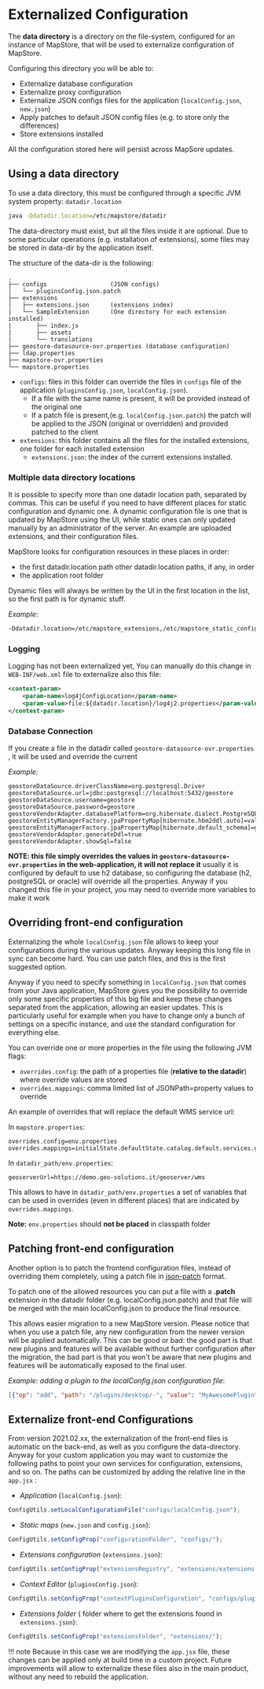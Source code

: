 # Externalized Configuration

The **data directory** is a directory on the file-system, configured for an instance of MapStore, that will be used to externalize configuration of MapStore.

Configuring this directory you will be able to:

- Externalize database configuration
- Externalize proxy configuration
- Externalize JSON configs files for the application (`localConfig.json`, `new.json`)
- Apply patches to default JSON config files (e.g. to store only the differences)
- Store extensions installed

All the configuration stored here will persist across MapSore updates.

## Using a data directory

To use a data directory, this must be configured through a specific JVM system property: `datadir.location`

```sh
java -Ddatadir.location=/etc/mapstore/datadir
```

The data-directory must exist, but all the files inside it are optional. Due to some particular operations (e.g. installation of extensions), some files may be stored in data-dir by the application itself.

The structure of the data-dir is the following:

```text
.
├── configs                  (JSON configs)
│   └── pluginsConfig.json.patch
├── extensions
│   ├── extensions.json      (extensions index)
|   └── SampleExtension      (One directory for each extension installed)
|       ├── index.js
|       ├── assets
|       └── translations
├── geostore-datasource-ovr.properties (database configuration)
├── ldap.properties
├── mapstore-ovr.properties
└── mapstore.properties

```

- `configs`: files in this folder can override the files in `configs` file of the application (`pluginsConfig.json`, `localConfig.json`).
  - If a file with the same name is present, it will be provided instead of the original one
  - If a patch file is present,(e.g. `localConfig.json.patch`) the patch will be applied to the JSON (original or overridden) and provided patched to the client
- `extensions`: this folder contains all the files for the installed extensions, one folder for each installed extension
  - `extensions.json`: the index of the current extensions installed.

### Multiple data directory locations

It is possible to specify more than one datadir location path, separated by commas. This can be useful if you
need to have different places for static configuration and dynamic one.
A dynamic configuration file is one that is updated by MapStore using the UI, while static ones can only updated manually
by an administrator of the server. An example are uploaded extensions, and their configuration files.

MapStore looks for configuration resources in these places in order:

- the first datadir.location path
 other datadir.location paths, if any, in order
- the application root folder

Dynamic files will always be written by the UI in the first location in the list, so the first path is for dynamic stuff.

*Example*:

```sh
-Ddatadir.location=/etc/mapstore_extensions,/etc/mapstore_static_config
```

### Logging

Logging has not been externalized yet, You can manually do this change in `WEB-INF/web.xml` file to externalize also this file:

```xml
<context-param>
    <param-name>log4jConfigLocation</param-name>
    <param-value>file:${datadir.location}/log4j2.properties</param-value>
</context-param>
```

### Database Connection

If you create a file in the datadir called `geostore-datasource-ovr.properties` , it will be used and override the current

*Example:*

```properties
geostoreDataSource.driverClassName=org.postgresql.Driver
geostoreDataSource.url=jdbc:postgresql://localhost:5432/geostore
geostoreDataSource.username=geostore
geostoreDataSource.password=geostore
geostoreVendorAdapter.databasePlatform=org.hibernate.dialect.PostgreSQLDialect
geostoreEntityManagerFactory.jpaPropertyMap[hibernate.hbm2ddl.auto]=validate
geostoreEntityManagerFactory.jpaPropertyMap[hibernate.default_schema]=geostore
geostoreVendorAdapter.generateDdl=true
geostoreVendorAdapter.showSql=false
```

**NOTE: this file simply overrides the values in `geostore-datasource-ovr.properties` in the web-application, it will not replace it** usually it is configured by default to use h2 database, so configuring the database (h2, postgreSQL or oracle) will override all the properties. Anyway if you changed this file in your project, you may need to override more variables to make it work

## Overriding front-end configuration

Externalizing the whole `localConfig.json` file allows to keep your configurations during the various updates. Anyway keeping this long file in sync can become hard.
You can use patch files, and this is the first suggested option.

Anyway if you need to specify something in `localConfig.json` that comes from your Java application, MapStore gives you the possibility to override only some specific properties of this big file and keep these changes separated from the application,
allowing an easier updates.
This is particularly useful for example when you have to change only a bunch of settings on a specific instance, and use the standard configuration for everything else.

You can override one or more properties in the file using the following JVM flags:

- `overrides.config`: the path of a properties file (**relative to the datadir**) where override values are stored
- `overrides.mappings`: comma limited list of JSONPath=property values to override

An example of overrides that will replace the default WMS service url:

In `mapstore.properties`:

```properties
overrides.config=env.properties
overrides.mappings=initialState.defaultState.catalog.default.services.gs_stable_wms.url=geoserverUrl
```

In `datadir_path/env.properties`:

```properties
geoserverUrl=https://demo.geo-solutions.it/geoserver/wms
```

This allows to have in `datadir_path/env.properties` a set of variables that can be used in overrides (even in different places) that are indicated by `overrides.mappings`.

**Note:** `env.properties` should **not be placed** in classpath folder

## Patching front-end configuration

Another option is to patch the frontend configuration files, instead of overriding them completely, using a patch file
in [json-patch](http://jsonpatch.com/) format.

To patch one of the allowed resources you can put a file with a **.patch** extension in the datadir folder (e.g. localConfig.json.patch) and that file will be merged with the main localConfig.json to produce the final resource.

This allows easier migration to a new MapStore version. Please notice that when you use a patch file, any new configuration from
the newer version will be applied automatically. This can be good or bad: the good part is that new plugins and features will be available without further configuration after the migration, the bad part is that you won't be aware that new plugins and features will be automatically exposed to the final user.

*Example: adding a plugin to the localConfig.json configuration file*:

```json
[{"op": "add", "path": "/plugins/desktop/-", "value": "MyAwesomePlugin"}]
```

## Externalize front-end Configurations

From version 2021.02.xx, the externalization of the front-end files is automatic on the back-end, as well as you configure the data-directory.
Anyway for your custom application you may want to customize the following paths to point your own services for configuration, extensions, and so on.
The paths can be customized by adding the relative line in the `app.jsx` :

- *Application* (`localConfig.json`):

```javascript
ConfigUtils.setLocalConfigurationFile("configs/localConfig.json");
```

- *Static maps* (`new.json` and `config.json`):

```javascript
ConfigUtils.setConfigProp("configurationFolder", "configs/");
```

- *Extensions configuration* (`extensions.json`):

```javascript
ConfigUtils.setConfigProp("extensionsRegistry", "extensions/extensions.json");
```

- *Context Editor* (`pluginsConfig.json`):

```javascript
ConfigUtils.setConfigProp("contextPluginsConfiguration", "configs/pluginsConfig.json");
```

- *Extensions folder* ( folder where to get the extensions found in `extensions.json`):

```javascript
ConfigUtils.setConfigProp("extensionsFolder", "extensions/");
```

!!! note
    Because in this case we are modifying the `app.jsx` file, these changes can be applied only at build time in a custom project.
    Future improvements will allow to externalize these files also in the main product, without any need to rebuild the application.
